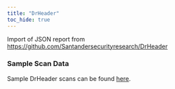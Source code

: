 ```yaml
---
title: "DrHeader"
toc_hide: true
---
```

Import of JSON report from
<https://github.com/Santandersecurityresearch/DrHeader>

### Sample Scan Data
Sample DrHeader scans can be found [here](https://github.com/DefectDojo/django-DefectDojo/tree/master/unittests/scans/drheader).